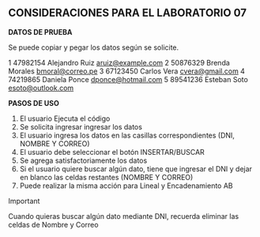 ## CONSIDERACIONES PARA EL LABORATORIO 07

**DATOS DE PRUEBA**

Se puede copiar y pegar los datos según se solicite.

1 47982154 Alejandro Ruiz aruiz@example.com
2 50876329 Brenda Morales bmoral@correo.pe
3 67123450 Carlos Vera cvera@gmail.com
4 74219865 Daniela Ponce dponce@hotmail.com
5 89541236 Esteban Soto esoto@outlook.com

**PASOS DE USO**

1. El usuario Ejecuta el código
2. Se solicita ingresar ingresar los datos
3. El usuario ingresa los datos en las casillas correspondientes (DNI, NOMBRE Y CORREO)
4. El usuario debe seleccionar el botón INSERTAR/BUSCAR
5. Se agrega satisfactoriamente los datos
6. Si el usuario quiere buscar algún dato, tiene que ingresar el DNI y dejar en blanco las celdas
   restantes (NOMBRE Y CORREO)
7. Puede realizar la misma acción para Lineal y Encadenamiento AB

> [!IMPORTANT]
> Cuando quieras buscar algún dato mediante DNI, recuerda eliminar las celdas de Nombre y Correo
